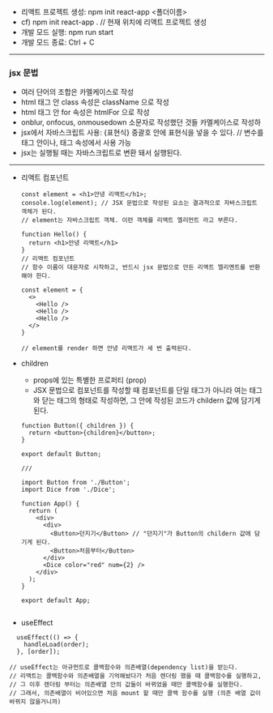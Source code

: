 * 리액트 프로젝트 생성: npm init react-app <폴더이름>
* cf) npm init react-app . // 현재 위치에 리액트 프로젝트 생성
* 개발 모드 실행: npm run start
* 개발 모드 종료: Ctrl + C

---
### jsx 문법
* 여러 단어의 조합은 카멜케이스로 작성
* html 태그 안 class 속성은 className 으로 작성
* html 태그 안 for 속성은 htmlFor 으로 작성
* onblur, onfocus, onmousedown 소문자로 작성했던 것들 카멜케이스로 작성하
* jsx에서 자바스크립트 사용: {표현식} 중괄호 안에 표현식을 넣을 수 있다. // 변수를 태그 안이나, 태그 속성에서 사용 가능
* jsx는 실행될 때는 자바스크립트로 변환 돼서 실행된다.
---

* 리액트 컴포넌트
  ```
  const element = <h1>안녕 리액트</h1>;
  console.log(element); // JSX 문법으로 작성된 요소는 결과적으로 자바스크립트 객체가 된다.
  // element는 자바스크립트 객체. 이런 객체를 리액트 엘리먼트 라고 부른다.

  function Hello() {
    return <h1>안녕 리액트</h1>
  }
  // 리액트 컴포넌트
  // 함수 이름이 대문자로 시작하고, 반드시 jsx 문법으로 만든 리액트 엘리멘트를 반환해야 한다.

  const element = {
    <>
      <Hello />
      <Hello />
      <Hello />
    </>
  }

  // element를 render 하면 안녕 리액트가 세 번 출력된다.
  ```

* children
  * props에 있는 특별한 프로퍼티 (prop)
  * JSX 문법으로 컴포넌트를 작성할 때 컴포넌트를 단일 태그가 아니라 여는 태그와 닫는 태그의 형태로 작성하면, 그 안에 작성된 코드가 childern 값에 담기게 된다.
  ```
  function Button({ children }) {
    return <button>{children}</button>;
  }

  export default Button;

  ///
  
  import Button from './Button';
  import Dice from './Dice';
  
  function App() {
    return (
      <div>
        <div>
          <Button>던지기</Button> // "던지기"가 Button의 childern 값에 담기게 된다.
          <Button>처음부터</Button>
        </div>
        <Dice color="red" num={2} />
      </div>
    );
  }
  
  export default App;


  ```
  
  
* useEffect
```
  useEffect(() => {
    handleLoad(order);
  }, [order]);

// useEffect는 아규먼트로 콜백함수와 의존배열(dependency list)을 받는다.
// 리액트는 콜백함수와 의존배열을 기억해놨다가 처음 렌더링 했을 때 콜백함수를 실행하고,
// 그 이후 렌더링 부터는 의존배열 안의 값들이 바뀌었을 때만 콜백함수를 실행한다.
// 그래서, 의존배열이 비어있으면 처음 mount 할 때만 콜백 함수를 실행 (의존 배열 값이 바뀌지 않을거니까)
```

